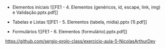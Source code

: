 - Elementos iniciais
![[FE1 - 4. Elementos (genéricos, id, escape, link, img) e Validação.pptx.pdf]]

- Tabelas e Listas
![[FE1 - 5. Elementos (tabela, midia).pptx (1).pdf]]

- Formulários
![[FE1 - 6. Elementos (formulário).pptx.pdf]]

https://github.com/sergio-prolo-class/exercicio-aula-5-NicolasArthurDev